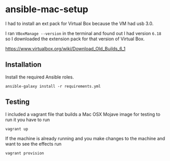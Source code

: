 # ansible-mac-setup

I had to install an ext pack for Virtual Box because the VM had usb 3.0.

I ran `VBoxManage --version` in the terminal and found out I had version `6.18` so I downloaded the extension pack for that version of Virtual Box.

https://www.virtualbox.org/wiki/Download_Old_Builds_6_1


## Installation

Install the required Ansible roles.
```
ansible-galaxy install -r requirements.yml
```


## Testing
I included a vagrant file that builds a Mac OSX Mojave image for testing
to run it you have to run
```
vagrant up
```

If the machine is already running and you make changes to the machine and want to see the effects run
```
vagrant provision
```